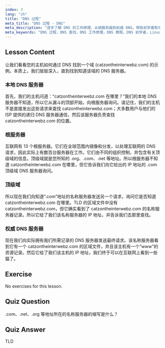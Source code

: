 ```yaml
---
index: 3
lang: "zh"
title: "DNS 过程"
meta_title: "DNS 过程 - DNS"
meta_description: "逐步了解 DNS 的工作原理，从根服务器到权威 DNS。帮助初学者和中级用户理解 DNS 查找过程。"
meta_keywords: "DNS 过程，DNS 查找，DNS 工作原理，DNS 教程，DNS 初学者，Linux DNS, TLD, 根服务器"
---
```


## Lesson Content

让我们看看您的主机如何通过 DNS 找到一个域 (catzontheinterwebz.com) 的示例。本质上，我们层层深入，直到找到知道该域的 DNS 服务器。

### 本地 DNS 服务器

首先，我们的主机问道：“catzontheinterwebz.com 在哪里？”我们的本地 DNS 服务器不知道，所以它从漏斗的顶部开始，向根服务器询问。请记住，我们的主机不是直接发出这些请求来查找 catzontheinterwebz.com；大多数用户与他们的 ISP 提供的递归 DNS 服务器通信，然后该服务器负责查找 catzontheinterwebz.com 的位置。

### 根服务器

互联网有 13 个根服务器。它们在全球范围内镜像和分发，以处理互联网的 DNS 请求，因此实际上有数百台服务器在工作。它们由不同的组织控制，并包含有关顶级域的信息。顶级域就是您所知的 .org、.com、.net 等地址。所以根服务器不知道 catzontheinterwebz.com 在哪里，但它告诉我们向它给出的 IP 地址的 .com 顶级域 DNS 服务器询问。

### 顶级域

所以现在我们向知道“.com”地址的名称服务器发送另一个请求，询问它是否知道 catzontheinterwebz.com 在哪里。TLD 的区域文件中没有 catzontheinterwebz.com，但它确实看到了 catzontheinterwebz.com 的名称服务器记录。所以它给了我们该名称服务器的 IP 地址，并告诉我们去那里查找。

### 权威 DNS 服务器

现在我们向实际拥有我们所需记录的 DNS 服务器发送最终请求。该名称服务器看到它有一个 catzontheinterwebz.com 的区域文件，并且该主机有一个“www”的资源记录。然后它给了我们该主机的 IP 地址，我们终于可以在互联网上看到一些猫了。

## Exercise

No exercises for this lesson.

## Quiz Question

.com、.net、.org 等地址所在的名称服务器的缩写是什么？

## Quiz Answer

TLD
